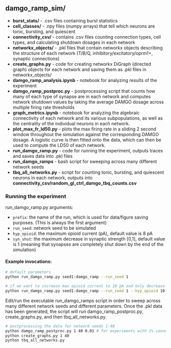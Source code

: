 ## damgo_ramp_sim/
- **burst_stats/** - .csv files containing burst statistics
- **cell_classes/** - .npy files (numpy arrays) that tell which neurons are tonic, bursting, and quiescent
- **connectivity_csv/** - contains .csv files counting connection types, cell types, and calculating shutdown dosages in each network
- **networkx_objects/** - .pkl files that contain networkx objects describing the structure of each network (T/B/Q, inhibitory/excitatory/oprm1+, synaptic connections)
- **create_graphs.py** - code for creating networkx DiGraph (directed graph) objects for each network and saving them as .pkl files in networkx_objects/ 
- **damgo_ramp_analysis.ipynb** - notebook for analyzing results of the experiment
- **damgo_ramp_postproc.py** - postprocessing script that counts how many of each type of synapse are in each network and computes network shutdown values by taking the average DAMGO dosage across multiple firing rate thresholds
- **graph_metrics.ipynb** - notebook for analyzing the algebraic connectivity of each network and its various subpopulations, as well as the centrality of the individual neurons in each network.
- **plot_max_fr_ld50.py** - plots the max firing rate in a sliding 2 second window throughout the simulation against the corresponding DAMGO dosage. A logistic curve is then fitted onto the data, which can then be used to compute the LD50 of each network.
- **run_damgo_ramp.py** - code for running the experiment, outputs traces and saves data into .pkl files
- **run_damgo_ramps** - bash script for sweeping across many different network seeds
- **tbq_all_networks.py** - script for counting tonic, bursting, and quiescent neurons in each network, outputs into **connectivity_csv/random_gl_ctrl_damgo_tbq_counts.csv**

### Running the experiment
run_damgo_ramp.py arguments:
- ```prefix```: the name of the run, which is used for data/figure saving purposes. (This is always the first argument)
- ```run_seed```: network seed to be simulated
- ```hyp_opioid```: the maximum opioid current (pA), default value is 8 pA
- ```syn_shut```: the maximum decrease in synaptic strength [0,1], default value is 1 (meaning that synapses are completely shut down by the end of the simulation)
#### Example invocations:
```bash
# default parameters
python run_damgo_ramp.py seed1-damgo_ramp --run_seed 1  

# if we want to increase max opioid current to 10 pA and only decrease synaptic strength by half
python run_damgo_ramp.py seed1-damgo_ramp --run_seed 1 --hyp_opioid 10 --syn_shut 0.5
```
Edit/run the executable run_damgo_ramps script in order to sweep across many different network seeds and different parameters. Once the .pkl data has been generated, the script will run damgo_ramp_postproc.py, create_graphs.py, and then tbq_all_networks.py. 
```bash
# postprocessing the data for network seeds 1-40
python damgo_ramp_postproc.py 1 40 0.01 # for experiments with 1% connection probability
python create_graphs.py 1 40
python tbq_all_networks.py